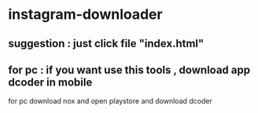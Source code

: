 # instagram-downloader
suggestion :
just click file "index.html"
-
for pc :
if you want use this tools , download app dcoder in mobile
-
for pc
download nox and open playstore and download dcoder
